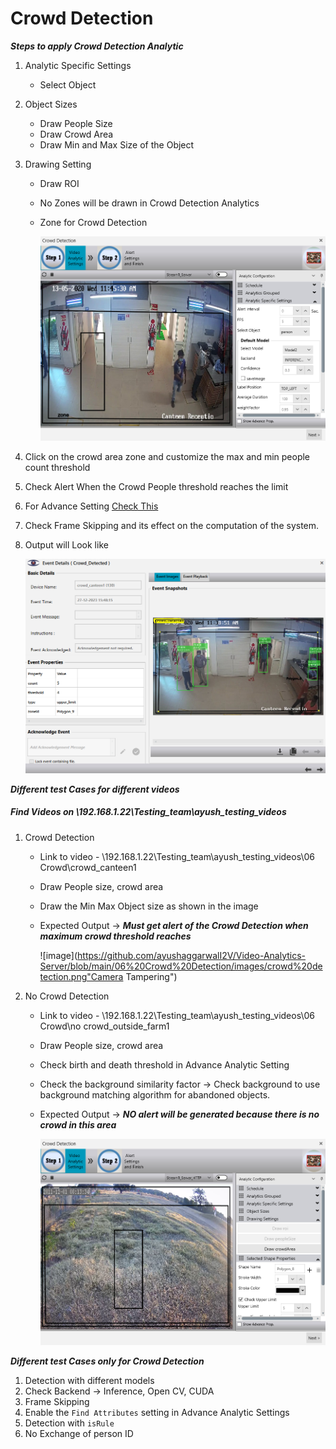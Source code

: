 # **Crowd Detection**
 
***Steps to apply Crowd Detection Analytic***

1. Analytic Specific Settings
   - Select Object
2. Object Sizes
   - Draw People Size
   - Draw Crowd Area
   - Draw Min and Max Size of the Object
3. Drawing Setting
   - Draw ROI
   - No Zones will be drawn in Crowd Detection Analytics
   - Zone for Crowd Detection

     ![image](https://github.com/ayushaggarwalI2V/Video-Analytics-Server/blob/main/06%20Crowd%20Detection/images/crowd%20detection.png "Camera Tampering")

4. Click on the crowd area zone and customize the max and min people count threshold
5. Check Alert When the Crowd People threshold reaches the limit
6. For Advance Setting [Check This](https://stackoverflowteams.com/c/i2v-systems/questions/132)
7. Check Frame Skipping and its effect on the computation of the system.
8. Output will Look like

     ![image](https://github.com/ayushaggarwalI2V/Video-Analytics-Server/blob/main/06%20Crowd%20Detection/images/crowd%20Alert.png "Camera TamperingOutput")

***Different test Cases for different videos***
##### Find Videos on _\\192.168.1.22\Testing_team\ayush_testing_videos_

1. Crowd Detection
   - Link to video - \\192.168.1.22\Testing_team\ayush_testing_videos\06 Crowd\crowd_canteen1
   - Draw People size, crowd area
   - Draw the Min Max Object size as shown in the image
   - Expected Output -> **_Must get alert of the Crowd Detection when maximum crowd threshold reaches_**
     
     ![image](https://github.com/ayushaggarwalI2V/Video-Analytics-Server/blob/main/06%20Crowd%20Detection/images/crowd%20detection.png"Camera Tampering")

2. No Crowd Detection
   - Link to video - \\192.168.1.22\Testing_team\ayush_testing_videos\06 Crowd\no crowd_outside_farm1
   - Draw People size, crowd area
   - Check birth and death threshold in Advance Analytic Setting
   - Check the background similarity factor -> Check background to use background matching algorithm for abandoned objects.
   - Expected Output -> **_NO alert will be generated because there is no crowd in this area_**
   
     ![image](https://github.com/ayushaggarwalI2V/Video-Analytics-Server/blob/main/06%20Crowd%20Detection/images/no%20crowd%20detection.png "No Camera Tampering")

***Different test Cases only for Crowd Detection***

1. Detection with different models
2. Check Backend -> Inference, Open CV, CUDA
3. Frame Skipping
4. Enable the `Find Attributes` setting in Advance Analytic Settings
5. Detection with `isRule`
6. No Exchange of person ID
  
